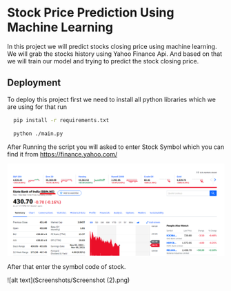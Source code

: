 
# Stock Price Prediction Using Machine Learning

In this project we will predict stocks closing price using machine learning. We will grab the stocks history using Yahoo Finance Api.
And based on that we will train our model and trying to predict the stock closing price.


## Deployment

To deploy this project first we need to install all python libraries which we are using for that run

```bash
  pip install -r requirements.txt
```
```bash
  python ./main.py
```

After Running the script you will asked to enter Stock Symbol which you can find it from https://finance.yahoo.com/

![alt text](Screenshots/symbol.png)

After that enter the symbol code of stock.

![alt text](Screenshots/Screenshot (2).png)
